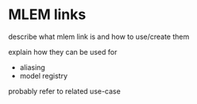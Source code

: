 # MLEM links

describe what mlem link is and how to use/create them

explain how they can be used for
 - aliasing
 - model registry

probably refer to related use-case 